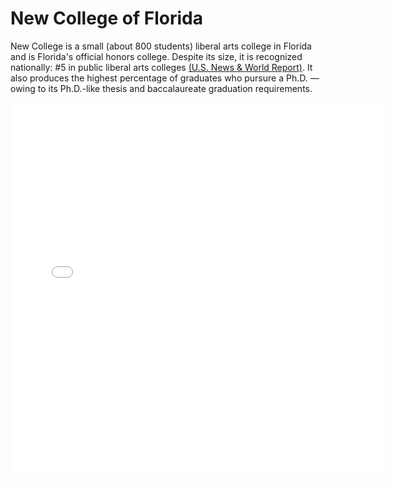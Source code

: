 # New College of Florida

New College is a small (about 800 students) liberal arts college in Florida and is Florida's official honors college. Despite its size, it is recognized nationally: #5 in public liberal arts colleges  [(U.S. News & World Report)](https://www.usnews.com/best-colleges/rankings/national-liberal-arts-colleges/top-public). It also produces the highest percentage of graduates who pursure a Ph.D. — owing to its Ph.D.-like thesis and baccalaureate graduation requirements. 

<embed type="text/html" src="img/NCF_Map.html" width="600" height="600">